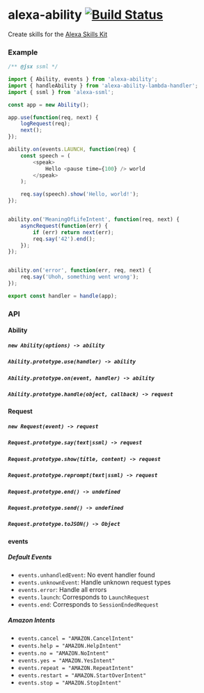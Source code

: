 # alexa-ability [![Build Status](https://travis-ci.org/nickclaw/alexa-ability.svg?branch=master)](https://travis-ci.org/nickclaw/alexa-ability)

Create skills for the [Alexa Skills Kit](https://developer.amazon.com/public/solutions/alexa/alexa-skills-kit)

### Example

```js
/** @jsx ssml */

import { Ability, events } from 'alexa-ability';
import { handleAbility } from 'alexa-ability-lambda-handler';
import { ssml } from 'alexa-ssml';

const app = new Ability();

app.use(function(req, next) {
    logRequest(req);
    next();
});

ability.on(events.LAUNCH, function(req) {
    const speech = (
        <speak>
            Hello <pause time={100} /> world
        </speak>
    );

    req.say(speech).show('Hello, world!');
});


ability.on('MeaningOfLifeIntent', function(req, next) {
    asyncRequest(function(err) {
        if (err) return next(err);
        req.say('42').end();
    });
});


ability.on('error', function(err, req, next) {
    req.say('Uhoh, something went wrong');
});

export const handler = handle(app);
```

### API

#### Ability

##### `new Ability(options) -> ability`

##### `Ability.prototype.use(handler) -> ability`

##### `Ability.prototype.on(event, handler) -> ability`

##### `Ability.prototype.handle(object, callback) -> request`

#### Request

##### `new Request(event) -> request`

##### `Request.prototype.say(text|ssml) -> request`

##### `Request.prototype.show(title, content) -> request`

##### `Request.prototype.reprompt(text|ssml) -> request`

##### `Request.prototype.end() -> undefined`

##### `Request.prototype.send() -> undefined`

##### `Request.prototype.toJSON() -> Object`

#### events

##### Default Events
 * `events.unhandledEvent`: No event handler found
 * `events.unknownEvent`: Handle unknown request types
 * `events.error`: Handle all errors
 * `events.launch`: Corresponds to `LaunchRequest`
 * `events.end`: Corresponds to `SessionEndedRequest`

##### Amazon Intents
 * `events.cancel = "AMAZON.CancelIntent"`
 * `events.help = "AMAZON.HelpIntent"`
 * `events.no = "AMAZON.NoIntent"`
 * `events.yes = "AMAZON.YesIntent"`
 * `events.repeat = "AMAZON.RepeatIntent"`
 * `events.restart = "AMAZON.StartOverIntent"`
 * `events.stop = "AMAZON.StopIntent"`
